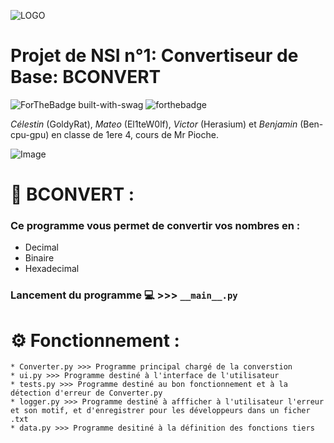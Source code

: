 ![LOGO](https://www.mediafire.com/file_premium/mnbpyuf9raqtih7/image-removebg-preview_%25283%2529.png/file)

# Projet de NSI n°1: Convertiseur de Base: BCONVERT

![ForTheBadge built-with-swag](http://ForTheBadge.com/images/badges/built-with-swag.svg)
![forthebadge](https://forthebadge.com/images/badges/made-with-python.svg)

*Célestin* (GoldyRat), *Mateo* (El1teW0lf), *Victor* (Herasium) et *Benjamin* (Ben-cpu-gpu) en classe de 1ere 4, cours de Mr Pioche.

![Image](https://www.mediafire.com/file_premium/0pqfo96tqq1twgv/image.png/file)
# 🧮 BCONVERT :
### Ce programme vous permet de convertir vos nombres en :
* Decimal
* Binaire
* Hexadecimal

### Lancement du programme 💻 >>> ```__main__.py```

# ⚙️ Fonctionnement :
``` 
* Converter.py >>> Programme principal chargé de la converstion
* ui.py >>> Programme destiné à l'interface de l'utilisateur
* tests.py >>> Programme destiné au bon fonctionnement et à la détection d'erreur de Converter.py
* logger.py >>> Programme destiné à affficher à l'utilisateur l'erreur et son motif, et d'enregistrer pour les développeurs dans un ficher .txt
* data.py >>> Programme desitiné à la définition des fonctions tiers
```
